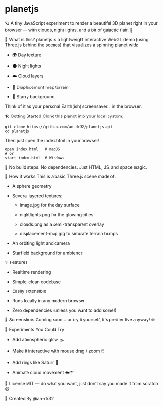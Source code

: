 # planetjs


🪐 A tiny JavaScript experiment to render a beautiful 3D planet right in your browser — with clouds, night lights, and a bit of galactic flair. 🌌


🚀 What is this?
planetjs is a lightweight interactive WebGL demo (using Three.js behind the scenes) that visualizes a spinning planet with:

- 🌍 Day texture

- 🌑 Night lights

- ☁️  Cloud layers

- 🗻 Displacement map terrain

- 🌠 Starry background

Think of it as your personal Earth(ish) screensaver... in the browser.

🛠️ Getting Started
Clone this planet into your local system:

	git clone https://github.com/an-dr32/planetjs.git
	cd planetjs
	
Then just open the index.html in your browser!

	open index.html   # macOS
	# or
	start index.html  # Windows
	
🚫 No build steps. No dependencies. Just HTML, JS, and space magic.

🧠 How it works
This is a basic Three.js scene made of:

- A sphere geometry

- Several layered textures:

	- image.jpg for the day surface

	- nightlights.png for the glowing cities

	- clouds.png as a semi-transparent overlay

	- displacement-map.jpg to simulate terrain bumps

- An orbiting light and camera

- Starfield background for ambience

✨ Features
- Realtime rendering

- Simple, clean codebase

- Easily extensible

- Runs locally in any modern browser

- Zero dependencies (unless you want to add some!)

📸 Screenshots
Coming soon... or try it yourself, it's prettier live anyway! 🌐

🧪 Experiments You Could Try
- Add atmospheric glow 🌫️

- Make it interactive with mouse drag / zoom 🖱️

- Add rings like Saturn 💍

- Animate cloud movement ☁️➰

📄 License
MIT — do what you want, just don’t say you made it from scratch 😄

🤘 Created By
@an-dr32
